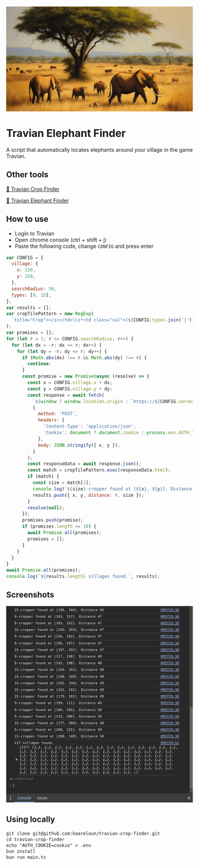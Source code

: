 ![Travian Elephant Finder](./elephants.webp)

# Travian Elephant Finder

A script that automatically locates elephants around your village in the game Travian.

## Other tools

[🌾 Travian Crop Finder](https://github.com/kaareloun/travian-crop-finder)

[🐘 Travian Elephant Finder](https://github.com/kaareloun/travian-elephant-finder)

## How to use

- Login to Travian
- Open chrome console (ctrl + shift + j)
- Paste the following code, change `CONFIG` and press enter

```javascript
var CONFIG = {
  village: {
    x: 150,
    y: 150,
  },
  searchRadius: 50,
  types: [9, 15],
};
var results = [];
var cropTilePattern = new RegExp(
  `title="Crop"></i></td>\\s*<td class="val">(${CONFIG.types.join('|')})</td>`
);
var promises = [];
for (let r = 1; r <= CONFIG.searchRadius; r++) {
  for (let dx = -r; dx <= r; dx++) {
    for (let dy = -r; dy <= r; dy++) {
      if (Math.abs(dx) !== r && Math.abs(dy) !== r) {
        continue;
      }
      const promise = new Promise(async (resolve) => {
        const x = CONFIG.village.x + dx;
        const y = CONFIG.village.y + dy;
        const response = await fetch(
          `${window ? window.location.origin : `https://${CONFIG.server}`}/api/v1/map/tile-details`,
          {
            method: 'POST',
            headers: {
              'Content-Type': 'application/json',
              'Cookie': document ? document.cookie : process.env.AUTH_TOKEN || '',
            },
            body: JSON.stringify({ x, y }),
          }
        );
        const responseData = await response.json();
        const match = cropTilePattern.exec(responseData.html);
        if (match) {
          const size = match[1];
          console.log(`${size}-cropper found at [${x}, ${y}]. Distance ${r}`);
          results.push({ x, y, distance: r, size });
        }
        resolve(null);
      });
      promises.push(promise);
      if (promises.length >= 10) {
        await Promise.all(promises);
        promises = [];
      }
    }
  }
}
await Promise.all(promises);
console.log(`${results.length} villages found.`, results);
```

## Screenshots

![Console](./console.png)

## Using locally

```
git clone git@github.com:kaareloun/travian-crop-finder.git
cd travian-crop-finder
echo "AUTH_COOKIE=cookie" > .env
bun install
bun run main.ts
```
